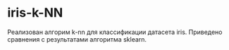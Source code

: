 # iris-k-NN
Реализован алгорим k-nn для классификации датасета iris. Приведено сравнения с результатами алгоритма sklearn.
